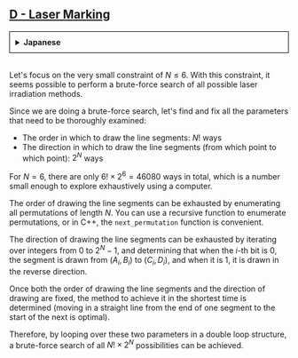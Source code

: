 
## [D - Laser Marking](https://atcoder.jp/contests/abc374/tasks/abc374_d)

<details style="border: 1px solid black; padding: 10px;"><summary><b>Japanese</b></summary><br>

$N \le 6$ という非常に小さな制約に着目しましょう。
この制約であれば、ありうるレーザ照射の方法を全探索できそうです。

全探索をするのであれば、それに伴って調べ尽くす必要のあるパラメータを全て見つけて固定してしまいましょう。

* 線分を描く順序 $N!$ 通り
* 線分を描く向き(どちらの点からどちらの点へと描くか) $2^N$ 通り

$N=6$ に対して、全体で $6! \times 26 = 46080$ 通りしかなく、これはコンピュータを用いれば容易に全探索できる数です。

線分を描く順序は、長さ $N$ の順列を全列挙することで尽くせます。
再帰関数を用いて順列を全列挙したり、 C++ においては `next_permutation` を利用すると便利です。

線分を描く向きは、 $0$ から $2^N−1$ までの整数について下から $i$ bit目が $0$ の時は $(A_i, B_i) \to (C_i,D_i)$ 、 $1$ の時はこの逆と取り決めることで尽くせます。

線分を描く順序と、線分を描く向きとを固定すれば、それを最短の時間で実現する方法は定まります(始点または線分の終わりから次の線分の始まりまでを一直線に移動するのが最善です)。

よって、この2つを二重ループの構造でループさせると、 $N! \times 2^N$ 通りの全探索が実現します。

実装例 (C++):

</details><br>


Let's focus on the very small constraint of $N \le 6$. With this constraint, it seems possible to perform a brute-force search of all possible laser irradiation methods.

Since we are doing a brute-force search, let's find and fix all the parameters that need to be thoroughly examined:

- The order in which to draw the line segments: $N!$ ways
- The direction in which to draw the line segments (from which point to which point): $2^N$ ways

For $N = 6$, there are only $6! \times 2^6 = 46080$ ways in total, which is a number small enough to explore exhaustively using a computer.

The order of drawing the line segments can be exhausted by enumerating all permutations of length $N$. You can use a recursive function to enumerate permutations, or in C++, the `next_permutation` function is convenient.

The direction of drawing the line segments can be exhausted by iterating over integers from $0$ to $2^N - 1$, and determining that when the $i$-th bit is $0$, the segment is drawn from $(A_i, B_i)$ to $(C_i, D_i)$, and when it is $1$, it is drawn in the reverse direction.

Once both the order of drawing the line segments and the direction of drawing are fixed, the method to achieve it in the shortest time is determined (moving in a straight line from the end of one segment to the start of the next is optimal).

Therefore, by looping over these two parameters in a double loop structure, a brute-force search of all $N! \times 2^N$ possibilities can be achieved.
